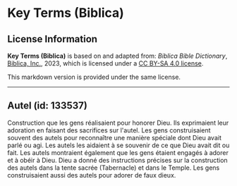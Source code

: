# Key Terms (Biblica)

## License Information

**Key Terms (Biblica)** is based on and adapted from: _Biblica Bible Dictionary_, [Biblica, Inc.](https://www.biblica.com/), 2023, which is licensed under a [CC BY-SA 4.0 license](https://creativecommons.org/licenses/by-sa/4.0/legalcode.en).

This markdown version is provided under the same license.



--------------------------------

## Autel (id: 133537)

Construction que les gens réalisaient pour honorer Dieu. Ils exprimaient leur adoration en faisant des sacrifices sur l'autel. Les gens construisaient souvent des autels pour reconnaître une manière spéciale dont Dieu avait parlé ou agi. Les autels les aidaient à se souvenir de ce que Dieu avait dit ou fait. Les autels montraient également que les gens étaient engagés à adorer et à obéir à Dieu. Dieu a donné des instructions précises sur la construction des autels dans la tente sacrée (Tabernacle) et dans le Temple. Les gens construisaient aussi des autels pour adorer de faux dieux.


